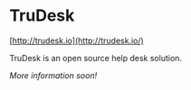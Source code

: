 TruDesk
=======
[http://trudesk.io](http://trudesk.io/)

TruDesk is an open source help desk solution.

*More information soon!*

